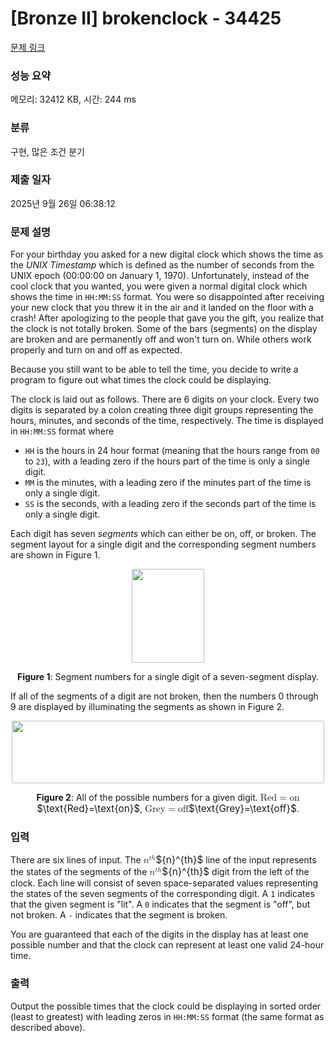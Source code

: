 # [Bronze II] brokenclock - 34425 

[문제 링크](https://www.acmicpc.net/problem/34425) 

### 성능 요약

메모리: 32412 KB, 시간: 244 ms

### 분류

구현, 많은 조건 분기

### 제출 일자

2025년 9월 26일 06:38:12

### 문제 설명

<p>For your birthday you asked for a new digital clock which shows the time as the <em>UNIX Timestamp</em> which is defined as the number of seconds from the UNIX epoch (00:00:00 on January 1, 1970). Unfortunately, instead of the cool clock that you wanted, you were given a normal digital clock which shows the time in <code>HH:MM:SS</code> format. You were so disappointed after receiving your new clock that you threw it in the air and it landed on the floor with a crash! After apologizing to the people that gave you the gift, you realize that the clock is not totally broken. Some of the bars (segments) on the display are broken and are permanently off and won't turn on. While others work properly and turn on and off as expected.</p>

<p>Because you still want to be able to tell the time, you decide to write a program to figure out what times the clock could be displaying.</p>

<p>The clock is laid out as follows. There are 6 digits on your clock. Every two digits is separated by a colon creating three digit groups representing the hours, minutes, and seconds of the time, respectively. The time is displayed in <code>HH:MM:SS</code> format where</p>

<ul>
	<li><code>HH</code> is the hours in 24 hour format (meaning that the hours range from <code>00</code> to <code>23</code>), with a leading zero if the hours part of the time is only a single digit.</li>
	<li><code>MM</code> is the minutes, with a leading zero if the minutes part of the time is only a single digit.</li>
	<li><code>SS</code> is the seconds, with a leading zero if the seconds part of the time is only a single digit.</li>
</ul>

<p>Each digit has seven <em>segments</em> which can either be on, off, or broken. The segment layout for a single digit and the corresponding segment numbers are shown in Figure 1.</p>

<p style="text-align: center;"><img alt="" src="https://upload.acmicpc.net/5951e530-6acb-4efc-8819-eb40afa9e83e/-/preview/" style="width: 116px; height: 150px;"></p>

<p style="text-align: center;"><strong>Figure 1</strong>: Segment numbers for a single digit of a seven-segment display.</p>

<p>If all of the segments of a digit are not broken, then the numbers 0 through 9 are displayed by illuminating the segments as shown in Figure 2.</p>

<p style="text-align: center;"><img alt="" src="https://upload.acmicpc.net/f5959280-b8d1-429d-a77f-c18b74e9bdea/-/preview/" style="width: 500px; height: 100px;"></p>

<p style="text-align: center;"><strong>Figure 2</strong>: All of the possible numbers for a given digit. <mjx-container class="MathJax" jax="CHTML" style="font-size: 109%; position: relative;"><mjx-math class="MJX-TEX" aria-hidden="true"><mjx-mtext class="mjx-n"><mjx-c class="mjx-c52"></mjx-c><mjx-c class="mjx-c65"></mjx-c><mjx-c class="mjx-c64"></mjx-c></mjx-mtext><mjx-mo class="mjx-n" space="4"><mjx-c class="mjx-c3D"></mjx-c></mjx-mo><mjx-mtext class="mjx-n" space="4"><mjx-c class="mjx-c6F"></mjx-c><mjx-c class="mjx-c6E"></mjx-c></mjx-mtext></mjx-math><mjx-assistive-mml unselectable="on" display="inline"><math xmlns="http://www.w3.org/1998/Math/MathML"><mtext>Red</mtext><mo>=</mo><mtext>on</mtext></math></mjx-assistive-mml><span aria-hidden="true" class="no-mathjax mjx-copytext">$\text{Red}=\text{on}$</span></mjx-container>, <mjx-container class="MathJax" jax="CHTML" style="font-size: 109%; position: relative;"><mjx-math class="MJX-TEX" aria-hidden="true"><mjx-mtext class="mjx-n"><mjx-c class="mjx-c47"></mjx-c><mjx-c class="mjx-c72"></mjx-c><mjx-c class="mjx-c65"></mjx-c><mjx-c class="mjx-c79"></mjx-c></mjx-mtext><mjx-mo class="mjx-n" space="4"><mjx-c class="mjx-c3D"></mjx-c></mjx-mo><mjx-mtext class="mjx-n" space="4"><mjx-c class="mjx-c6F"></mjx-c><mjx-c class="mjx-c66"></mjx-c><mjx-c class="mjx-c66"></mjx-c></mjx-mtext></mjx-math><mjx-assistive-mml unselectable="on" display="inline"><math xmlns="http://www.w3.org/1998/Math/MathML"><mtext>Grey</mtext><mo>=</mo><mtext>off</mtext></math></mjx-assistive-mml><span aria-hidden="true" class="no-mathjax mjx-copytext">$\text{Grey}=\text{off}$</span></mjx-container>.</p>

### 입력 

 <p>There are six lines of input. The <mjx-container class="MathJax" jax="CHTML" style="font-size: 109%; position: relative;"><mjx-math class="MJX-TEX" aria-hidden="true"><mjx-msup><mjx-texatom texclass="ORD"><mjx-mi class="mjx-i"><mjx-c class="mjx-c1D45B TEX-I"></mjx-c></mjx-mi></mjx-texatom><mjx-script style="vertical-align: 0.363em;"><mjx-texatom size="s" texclass="ORD"><mjx-mi class="mjx-i"><mjx-c class="mjx-c1D461 TEX-I"></mjx-c></mjx-mi><mjx-mi class="mjx-i"><mjx-c class="mjx-c210E TEX-I"></mjx-c></mjx-mi></mjx-texatom></mjx-script></mjx-msup></mjx-math><mjx-assistive-mml unselectable="on" display="inline"><math xmlns="http://www.w3.org/1998/Math/MathML"><msup><mrow data-mjx-texclass="ORD"><mi>n</mi></mrow><mrow data-mjx-texclass="ORD"><mi>t</mi><mi>h</mi></mrow></msup></math></mjx-assistive-mml><span aria-hidden="true" class="no-mathjax mjx-copytext">${n}^{th}$</span></mjx-container> line of the input represents the states of the segments of the <mjx-container class="MathJax" jax="CHTML" style="font-size: 109%; position: relative;"><mjx-math class="MJX-TEX" aria-hidden="true"><mjx-msup><mjx-texatom texclass="ORD"><mjx-mi class="mjx-i"><mjx-c class="mjx-c1D45B TEX-I"></mjx-c></mjx-mi></mjx-texatom><mjx-script style="vertical-align: 0.363em;"><mjx-texatom size="s" texclass="ORD"><mjx-mi class="mjx-i"><mjx-c class="mjx-c1D461 TEX-I"></mjx-c></mjx-mi><mjx-mi class="mjx-i"><mjx-c class="mjx-c210E TEX-I"></mjx-c></mjx-mi></mjx-texatom></mjx-script></mjx-msup></mjx-math><mjx-assistive-mml unselectable="on" display="inline"><math xmlns="http://www.w3.org/1998/Math/MathML"><msup><mrow data-mjx-texclass="ORD"><mi>n</mi></mrow><mrow data-mjx-texclass="ORD"><mi>t</mi><mi>h</mi></mrow></msup></math></mjx-assistive-mml><span aria-hidden="true" class="no-mathjax mjx-copytext">${n}^{th}$</span></mjx-container> digit from the left of the clock. Each line will consist of seven space-separated values representing the states of the seven segments of the corresponding digit. A <code>1</code> indicates that the given segment is "lit". A <code>0</code> indicates that the segment is "off", but not broken. A <code>-</code> indicates that the segment is broken.</p>

<p>You are guaranteed that each of the digits in the display has at least one possible number and that the clock can represent at least one valid 24-hour time.</p>

### 출력 

 <p>Output the possible times that the clock could be displaying in sorted order (least to greatest) with leading zeros in <code>HH:MM:SS</code> format (the same format as described above).</p>

